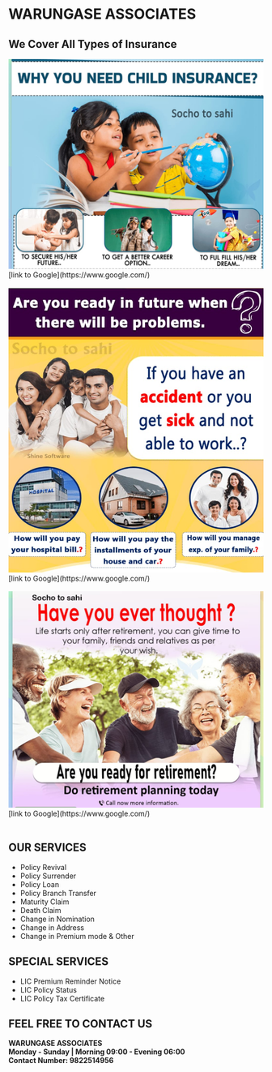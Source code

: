 # WARUNGASE ASSOCIATES

## We Cover All Types of Insurance

<img src="ch_plan.jpg" alt="Child Planning"> 
<br>
[link to Google](https://www.google.com/)
<br><br>
<img src="fin_plan.jpg" alt="Financial Planning">
<br>
[link to Google](https://www.google.com/)
<br><br>
<img src="ret_plan.jpg" alt="Retirement Plannings">
<br>
[link to Google](https://www.google.com/)
<br><br>

## OUR SERVICES

- Policy Revival
- Policy Surrender
- Policy Loan
- Policy Branch Transfer
- Maturity Claim
- Death Claim
- Change in Nomination
- Change in Address    
- Change in Premium mode & Other

## SPECIAL SERVICES

- LIC Premium Reminder Notice
- LIC Policy Status
- LIC Policy Tax Certificate
 
## FEEL FREE TO CONTACT US

**WARUNGASE ASSOCIATES**<br>
**Monday - Sunday | Morning 09:00 - Evening 06:00**<br>
**Contact Number: 9822514956**












